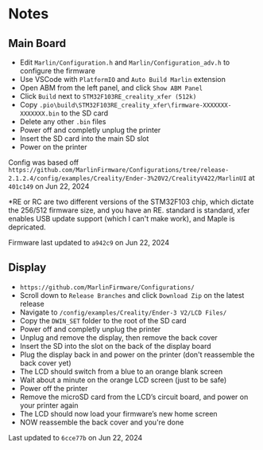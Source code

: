 # Notes

## Main Board

- Edit `Marlin/Configuration.h` and `Marlin/Configuration_adv.h` to configure the firmware
- Use VSCode with `PlatformIO` and `Auto Build Marlin` extension
- Open ABM from the left panel, and click `Show ABM Panel`
- Click `Build` next to `STM32F103RE_creality_xfer (512k)`
- Copy `.pio\build\STM32F103RE_creality_xfer\firmware-XXXXXXX-XXXXXXX.bin` to the SD card
- Delete any other `.bin` files
- Power off and completly unplug the printer
- Insert the SD card into the main SD slot
- Power on the printer

Config was based off `https://github.com/MarlinFirmware/Configurations/tree/release-2.1.2.4/config/examples/Creality/Ender-3%20V2/CrealityV422/MarlinUI` at `401c149` on Jun 22, 2024

*RE or RC are two different versions of the STM32F103 chip, which dictate the 256/512 firmware size, and you have an RE. standard is standard, xfer enables USB update support (which I can't make work), and Maple is depricated.

Firmware last updated to `a942c9` on Jun 22, 2024

## Display

- `https://github.com/MarlinFirmware/Configurations/`
- Scroll down to `Release Branches` and click `Download Zip` on the latest release
- Navigate to `/config/examples/Creality/Ender-3 V2/LCD Files/`
- Copy the `DWIN_SET` folder to the root of the SD card
- Power off and completly unplug the printer
- Unplug and remove the display, then remove the back cover
- Insert the SD into the slot on the back of the display board
- Plug the display back in and power on the printer (don't reassemble the back cover yet)
- The LCD should switch from a blue to an orange blank screen
- Wait about a minute on the orange LCD screen (just to be safe)
- Power off the printer
- Remove the microSD card from the LCD’s circuit board, and power on your printer again
- The LCD should now load your firmware’s new home screen
- NOW reassemble the back cover and you're done

Last updated to `6cce77b` on Jun 22, 2024
